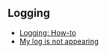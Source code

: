 ## Logging
- [Logging: How-to](Logging/Logging%20How-to.md)  
- [My log is not appearing](Logging/Log%20Not%20Appearing.md)